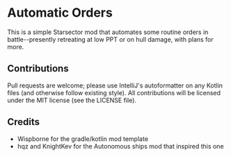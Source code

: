 # Automatic Orders

This is a simple Starsector mod that automates some routine orders in battle--presently retreating at low PPT or on hull
damage, with plans for more.

## Contributions
Pull requests are welcome; please use IntelliJ's autoformatter on any Kotlin files (and otherwise follow existing
style). All contributions will be licensed under the MIT license (see the LICENSE file).


## Credits

- Wispborne for the gradle/kotlin mod template
- hqz and KnightKev for the Autonomous ships mod that inspired this one